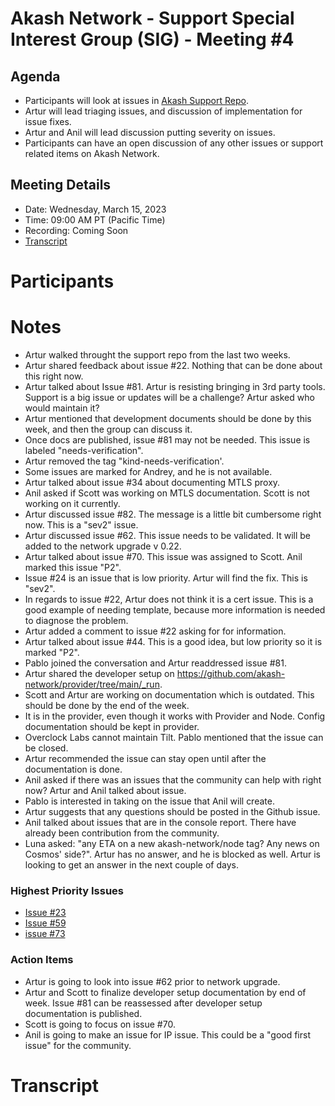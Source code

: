 
# Akash Network - Support Special Interest Group (SIG) - Meeting #4

## Agenda

- Participants will look at issues in [Akash Support Repo](https://github.com/akash-network/support/issues). 
- Artur will lead triaging issues, and discussion of implementation for issue fixes.
- Artur and Anil will lead discussion putting severity on issues. 
- Participants can have an open discussion of any other issues or support related items on Akash Network.

## Meeting Details

- Date: Wednesday, March 15, 2023
- Time: 09:00 AM PT (Pacific Time)
- Recording: Coming Soon
- [Transcript](#transcript)

# Participants



# Notes

- Artur walked throught the support repo from the last two weeks.
- Artur shared feedback about issue #22. Nothing that can be done about this right now.
- Artur talked about Issue #81. Artur is resisting bringing in 3rd party tools. Support is a big issue or updates will be a challenge? Artur asked who would maintain it?
- Artur mentioned that development documents should be done by this week, and then the group can discuss it.
- Once docs are published, issue #81 may not be needed. This issue is labeled "needs-verification".
- Artur removed the tag "kind-needs-verification'.
- Some issues are marked for Andrey, and he is not available. 
- Artur talked about issue #34 about documenting MTLS proxy.
- Anil asked if Scott was working on MTLS documentation. Scott is not working on it currently. 
- Artur discussed issue #82. The message is a little bit cumbersome right now. This is a "sev2" issue.
- Artur discussed issue #62. This issue needs to be validated. It will be added to the network upgrade v 0.22.
- Artur talked about issue #70. This issue was assigned to Scott. Anil marked this issue "P2".
- Issue #24 is an issue that is low priority. Artur will find the fix. This is "sev2". 
- In regards to issue #22, Artur does not think it is a cert issue. This is a good example of needing template, because more information is needed to diagnose the problem.
- Artur added a comment to issue #22 asking for for information. 
- Artur talked about issue #44. This is a good idea, but low priority so it is marked "P2".
- Pablo joined the conversation and Artur readdressed issue #81. 
- Artur shared the developer setup on https://github.com/akash-network/provider/tree/main/_run.
- Scott and Artur are working on documentation which is outdated. This should be done by the end of the week. 
- It is in the provider, even though it works with Provider and Node. Config documentation should be kept in provider. 
- Overclock Labs cannot maintain Tilt. Pablo mentioned that the issue can be closed. 
- Artur recommended the issue can stay open until after the documentation is done.
- Anil asked if there was an issues that the community can help with right now? Artur and Anil talked about issue. 
- Pablo is interested in taking on the issue that Anil will create. 
- Artur suggests that any questions should be posted in the Github issue. 
- Anil talked about issues that are in the console report. There have already been contribution from the community.
- Luna asked: "any ETA on a new akash-network/node tag? Any news on Cosmos' side?". Artur has no answer, and he is blocked as well. Artur is looking to get an answer in the next couple of days. 

### Highest Priority Issues

- [Issue #23](https://github.com/akash-network/support/issues/23)
- [Issue #59](https://github.com/akash-network/support/issues/59)
- [issue #73](https://github.com/akash-network/support/issues/73)

### Action Items

- Artur is going to look into issue #62 prior to network upgrade.
- Artur and Scott to finalize developer setup documentation by end of week. Issue #81 can be reassessed after developer setup documentation is published. 
- Scott is going to focus on issue #70.
- Anil is going to make an issue for IP issue. This could be a "good first issue" for the community.  



# **Transcript**
